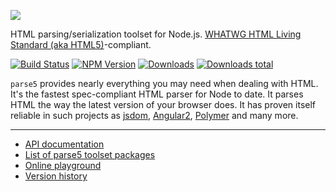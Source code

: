 [![](https://raw.github.com/inikulin/parse5/master/media/logo.png)](https://github.com/inikulin/parse5)

HTML parsing/serialization toolset for Node.js. [WHATWG HTML Living Standard (aka HTML5)](https://html.spec.whatwg.org/multipage/)-compliant.

<a href="https://travis-ci.org/inikulin/parse5"><img alt="Build Status" src="https://api.travis-ci.org/inikulin/parse5.svg"></a>&nbsp;<a href="https://www.npmjs.com/package/parse5"><img alt="NPM Version" src="https://img.shields.io/npm/v/parse5.svg"></a>&nbsp;<a href="https://npmjs.org/package/parse5"><img alt="Downloads" src="http://img.shields.io/npm/dm/parse5.svg"></a>&nbsp;<a href="https://npmjs.org/package/parse5"><img alt="Downloads total" src="http://img.shields.io/npm/dt/parse5.svg"></a>

`parse5` provides nearly everything you may need when dealing with HTML. It's the fastest spec-compliant HTML parser
for Node to date. It parses HTML the way the latest version of your browser does. It has proven itself reliable in such projects
as [jsdom](https://github.com/tmpvar/jsdom), [Angular2](https://github.com/angular/angular), [Polymer](https://www.polymer-project.org) and many more.

---

- [API documentation](https://github.com/inikulin/parse5/blob/master/packages/parse5/docs/index.md)
- [List of parse5 toolset packages](https://github.com/inikulin/parse5/tree/master/docs/list-of-packages.md)
- [Online playground](http://astexplorer.net/#/1CHlCXc4n4)
- [Version history](https://github.com/inikulin/parse5/tree/master/docs/version-history.md)
